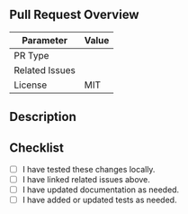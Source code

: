 ## Pull Request Overview

| Parameter         | Value                                    |
|-------------------|------------------------------------------|
| PR Type           | <!-- BUG, FEATURE, IMPROVEMENT, DOCS --> |
| Related Issues    | <!-- When BUG list issue, e.g. #123 -->  |
| License           | MIT                                      |

## Description

<!-- Provide a clear and concise description of the changes. Explain the problem being solved, the motivation, and any relevant context. -->

## Checklist

- [ ] I have tested these changes locally.
- [ ] I have linked related issues above.
- [ ] I have updated documentation as needed.
- [ ] I have added or updated tests as needed.
